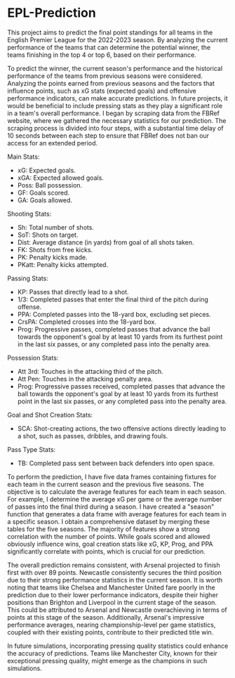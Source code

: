 # EPL-Prediction
This project aims to predict the final point standings for all teams in the English Premier League for the 2022-2023 season. By analyzing the current performance of the teams that can determine the potential winner, the teams finishing in the top 4 or top 6, based on their performance.

To predict the winner, the current season's performance and the historical performance of the teams from previous seasons were considered. Analyzing the points earned from previous seasons and the factors that influence points, such as xG stats (expected goals) and offensive performance indicators, can make accurate predictions. In future projects, it would be beneficial to include pressing stats as they play a significant role in a team's overall performance. I began by scraping data from the FBRef website, where we gathered the necessary statistics for our prediction. The scraping process is divided into four steps, with a substantial time delay of 10 seconds between each step to ensure that FBRef does not ban our access for an extended period. 

Main Stats:
- xG: Expected goals.
- xGA: Expected allowed goals.
- Poss: Ball possession.
- GF: Goals scored.
- GA: Goals allowed.

Shooting Stats:
- Sh: Total number of shots.
- SoT: Shots on target.
- Dist: Average distance (in yards) from goal of all shots taken.
- FK: Shots from free kicks.
- PK: Penalty kicks made.
- PKatt: Penalty kicks attempted.

Passing Stats:
- KP: Passes that directly lead to a shot.
- 1/3: Completed passes that enter the final third of the pitch during offense.
- PPA: Completed passes into the 18-yard box, excluding set pieces.
- CrsPA: Completed crosses into the 18-yard box.
- Prog: Progressive passes, completed passes that advance the ball towards the opponent's goal by at least 10 yards from its furthest point in the last six passes, or any completed pass into the penalty area.

Possession Stats:
- Att 3rd: Touches in the attacking third of the pitch.
- Att Pen: Touches in the attacking penalty area.
- Prog: Progressive passes received, completed passes that advance the ball towards the opponent's goal by at least 10 yards from its furthest point in the last six passes, or any completed pass into the penalty area.

Goal and Shot Creation Stats:
- SCA: Shot-creating actions, the two offensive actions directly leading to a shot, such as passes, dribbles, and drawing fouls.

Pass Type Stats:
- TB: Completed pass sent between back defenders into open space.

To perform the prediction, I have five data frames containing fixtures for each team in the current season and the previous five seasons. The objective is to calculate the average features for each team in each season. For example, I determine the average xG per game or the average number of passes into the final third during a season. I have created a "season" function that generates a data frame with average features for each team in a specific season. I obtain a comprehensive dataset by merging these tables for the five seasons. The majority of features show a strong correlation with the number of points. While goals scored and allowed obviously influence wins, goal creation stats like xG, KP, Prog, and PPA significantly correlate with points, which is crucial for our prediction.

The overall prediction remains consistent, with Arsenal projected to finish first with over 89 points. Newcastle consistently secures the third position due to their strong performance statistics in the current season. It is worth noting that teams like Chelsea and Manchester United fare poorly in the prediction due to their lower performance indicators, despite their higher positions than Brighton and Liverpool in the current stage of the season. This could be attributed to Arsenal and Newcastle overachieving in terms of points at this stage of the season. Additionally, Arsenal's impressive performance averages, nearing championship-level per game statistics, coupled with their existing points, contribute to their predicted title win.

In future simulations, incorporating pressing quality statistics could enhance the accuracy of predictions. Teams like Manchester City, known for their exceptional pressing quality, might emerge as the champions in such simulations.
